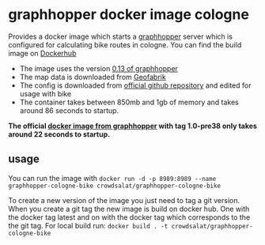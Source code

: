 # graphhopper docker image cologne

Provides a docker image which starts a [graphhopper](https://github.com/graphhopper/graphhopper/tree/0.13) server which is configured for calculating bike routes in cologne. You can find the build image on [Dockerhub](https://hub.docker.com/repository/docker/crowdsalat/graphhopper-cologne-bike)


- The image uses the version [0.13 of graphhopper](https://graphhopper.com/public/releases/graphhopper-web-0.13.0.jar)
- The map data is downloaded from [Geofabrik](https://download.geofabrik.de/europe/germany/nordrhein-westfalen/koeln-regbez.html)
- The config is downloaded from [official github repository](https://raw.githubusercontent.com/graphhopper/graphhopper/0.13/config-example.yml) and edited for usage with bike
- The container takes between 850mb and 1gb of memory and takes around 86 seconds to startup. 

**The official [docker image from graphhopper](https://hub.docker.com/r/graphhopper/graphhopper/) with tag 1.0-pre38 only takes around 22 seconds to startup.**

## usage

You can run the image with `docker run -d -p 8989:8989 --name graphhopper-cologne-bike crowdsalat/graphhopper-cologne-bike`

To create a new version of the image you just need to tag a git version. When you create a git tag the new image is build on docker hub. One with the docker tag latest and on with the docker tag which corresponds to the the git tag. For local build run: `docker build . -t crowdsalat/graphhopper-cologne-bike`
